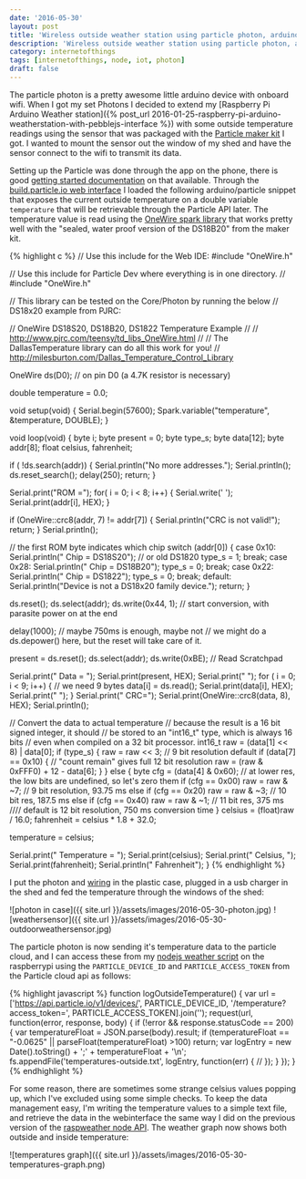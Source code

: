 ```yaml
---
date: '2016-05-30'
layout: post
title: 'Wireless outside weather station using particle photon, arduino and nodejs'
description: 'Wireless outside weather station using particle photon, arduino and nodejs'
category: internetofthings
tags: [internetofthings, node, iot, photon]
draft: false
---
```


The particle photon is a pretty awesome little arduino device with onboard wifi. When I got my set Photons I decided to extend my [Raspberry Pi Arduino Weather station]({% post_url 2016-01-25-raspberry-pi-arduino-weatherstation-with-pebblejs-interface %}) with some outside temperature readings using the sensor that was packaged with the [Particle maker kit](https://store.particle.io/collections/photon) I got. I wanted to mount the sensor out the window of my shed and have the sensor connect to the wifi to transmit its data.

Setting up the Particle was done through the app on the phone, there is good [getting started documentation](https://docs.particle.io/guide/getting-started/start/photon/) on that available. Through the [build.particle.io web interface](https://build.particle.io/build) I loaded the following arduino/particle snippet that exposes the current outside temperature on a double variable `temperature` that will be retrievable through the Particle API later. The temperature value is read using the [OneWire spark library](https://github.com/Hotaman/OneWireSpark) that works pretty well with the "sealed, water proof version of the DS18B20" from the maker kit.

{% highlight c %}
// Use this include for the Web IDE:
#include "OneWire.h"

// Use this include for Particle Dev where everything is in one directory.
// #include "OneWire.h"

// This library can be tested on the Core/Photon by running the below
// DS18x20 example from PJRC:

// OneWire DS18S20, DS18B20, DS1822 Temperature Example
//
// http://www.pjrc.com/teensy/td_libs_OneWire.html
//
// The DallasTemperature library can do all this work for you!
// http://milesburton.com/Dallas_Temperature_Control_Library

OneWire ds(D0); // on pin D0 (a 4.7K resistor is necessary)

double temperature = 0.0;

void setup(void) {
Serial.begin(57600);
Spark.variable("temperature", &temperature, DOUBLE);
}

void loop(void) {
byte i;
byte present = 0;
byte type_s;
byte data[12];
byte addr[8];
float celsius, fahrenheit;

if ( !ds.search(addr)) {
Serial.println("No more addresses.");
Serial.println();
ds.reset_search();
delay(250);
return;
}

Serial.print("ROM =");
for( i = 0; i < 8; i++) {
Serial.write(' ');
Serial.print(addr[i], HEX);
}

if (OneWire::crc8(addr, 7) != addr[7]) {
Serial.println("CRC is not valid!");
return;
}
Serial.println();

// the first ROM byte indicates which chip
switch (addr[0]) {
case 0x10:
Serial.println(" Chip = DS18S20"); // or old DS1820
type_s = 1;
break;
case 0x28:
Serial.println(" Chip = DS18B20");
type_s = 0;
break;
case 0x22:
Serial.println(" Chip = DS1822");
type_s = 0;
break;
default:
Serial.println("Device is not a DS18x20 family device.");
return;
}

ds.reset();
ds.select(addr);
ds.write(0x44, 1); // start conversion, with parasite power on at the end

delay(1000); // maybe 750ms is enough, maybe not
// we might do a ds.depower() here, but the reset will take care of it.

present = ds.reset();
ds.select(addr);
ds.write(0xBE); // Read Scratchpad

Serial.print(" Data = ");
Serial.print(present, HEX);
Serial.print(" ");
for ( i = 0; i < 9; i++) { // we need 9 bytes
data[i] = ds.read();
Serial.print(data[i], HEX);
Serial.print(" ");
}
Serial.print(" CRC=");
Serial.print(OneWire::crc8(data, 8), HEX);
Serial.println();

// Convert the data to actual temperature
// because the result is a 16 bit signed integer, it should
// be stored to an "int16_t" type, which is always 16 bits
// even when compiled on a 32 bit processor.
int16_t raw = (data[1] << 8) | data[0];
if (type_s) {
raw = raw << 3; // 9 bit resolution default
if (data[7] == 0x10) {
// "count remain" gives full 12 bit resolution
raw = (raw & 0xFFF0) + 12 - data[6];
}
} else {
byte cfg = (data[4] & 0x60);
// at lower res, the low bits are undefined, so let's zero them
if (cfg == 0x00) raw = raw & ~7; // 9 bit resolution, 93.75 ms
else if (cfg == 0x20) raw = raw & ~3; // 10 bit res, 187.5 ms
else if (cfg == 0x40) raw = raw & ~1; // 11 bit res, 375 ms
//// default is 12 bit resolution, 750 ms conversion time
}
celsius = (float)raw / 16.0;
fahrenheit = celsius \* 1.8 + 32.0;

temperature = celsius;

Serial.print(" Temperature = ");
Serial.print(celsius);
Serial.print(" Celsius, ");
Serial.print(fahrenheit);
Serial.println(" Fahrenheit");
}
{% endhighlight %}

I put the photon and [wiring](https://community.particle.io/uploads/default/original/2X/8/836116627384eb201d909e623c31d6e69733f11f.png) in the plastic case, plugged in a usb charger in the shed and fed the temperature through the windows of the shed:

![photon in case]({{ site.url }}/assets/images/2016-05-30-photon.jpg)
![weathersensor]({{ site.url }}/assets/images/2016-05-30-outdoorweathersensor.jpg)

The particle photon is now sending it's temperature data to the particle cloud, and I can access these from my [nodejs weather script](https://github.com/peterpeerdeman/raspweather) on the raspberrypi using the `PARTICLE_DEVICE_ID` and `PARTICLE_ACCESS_TOKEN` from the Particle cloud api as follows:

{% highlight javascript %}
function logOutsideTemperature() {
var url = ['https://api.particle.io/v1/devices/',
PARTICLE_DEVICE_ID,
'/temperature?access_token=',
PARTICLE_ACCESS_TOKEN].join('');
request(url, function(error, response, body) {
if (!error && response.statusCode == 200) {
var temperatureFloat = JSON.parse(body).result;
if (temperatureFloat == "-0.0625" || parseFloat(temperatureFloat) >100) return;
var logEntry = new Date().toString() + ';' + temperatureFloat + '\n';
fs.appendFile('temperatures-outside.txt', logEntry, function(err) {
//
});
}
});
}
{% endhighlight %}

For some reason, there are sometimes some strange celsius values popping up, which I've excluded using some simple checks. To keep the data management easy, I'm writing the temperature values to a simple text file, and retrieve the data in the webinterface the same way I did on the previous version of the [raspweather node API](https://github.com/peterpeerdeman/raspweather/). The weather graph now shows both outside and inside temperature:

![temperatures graph]({{ site.url }}/assets/images/2016-05-30-temperatures-graph.png)
